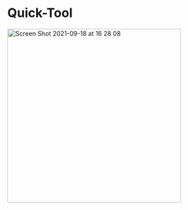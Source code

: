 # Quick-Tool
 
<img width="393" alt="Screen Shot 2021-09-18 at 16 28 08" src="https://user-images.githubusercontent.com/64248203/133894038-cbf772e4-fd86-4513-90a6-5b35bb6ccda8.png">
